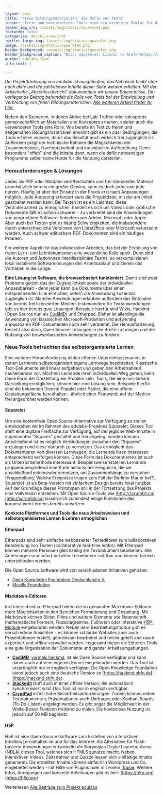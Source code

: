 ```yaml
---

layout: post
title: "Freie Bildungsmaterialien: die Rolle von Tools"
teaser: "Freie und barrierefreie Tools sind ein wichtiger Faktor für die Verbreitung und Weiterentwicklung von OER."
teaser_img_src: /assets/img/static/squarelet.png
featured: false
categories: Abschlussbericht
twitter_large_img: /assets/img/static/squarelet.png
image: /assets/img/static/squarelet.png
header_background: /assets/img/static/squarelet.png
header_background_caption: "Bild: squarelet. Lizenz: <a href='https://creativecommons.org/licenses/by/4.0/'>CC-BY 4.0</a>"
author: edulabs-Team
info_text: |

---
```

*Die Projektförderung von edulabs ist ausgelaufen, das Netzwerk bleibt aber noch aktiv und die zahlreichen Inhalte dieser Seite werden erhalten. Mit der Artikelreihe „Abschlussbericht“ dokumentiere wir unsere Erkenntnisse. Der vorliegende Beitrag behandelt die Rolle von Tools bei der Entwicklung und Verbreitung von freien Bildungsmaterialien. [Alle weiteren Artikel findet ihr hier.](/blog/#Abschlussbericht)*

Neben den Szenarien, in denen Aktive bei Lab-Treffen oder edusprints gemeinschaftlich an Materialien und Konzepten arbeiten, spielen auch die verwendeten Tools eine Rolle. Wie bereits im Text zu freien und zeitgemäßen Bildungsmaterialien erwähnt gibt es ein paar Bedingungen, die Tools erfüllen müssen, damit das Resultat auch wirklich frei zugänglich ist. Außerdem prägt der technische Rahmen die Möglichkeiten der Zusammenarbeit, Nachnutzbarkeit und individuellen Aufbereitung. Denn besonders "offen" sind die Inhalte dann, wenn die dafür notwendigen Programme selber keine Hürde für die Nutzung darstellen.

### Herausforderungen & Lösungen
Jedes als PDF oder Bilddatei veröffentlichtes und frei lizenziertes Material grundsätzlich bereits ein großer Gewinn, kann es doch jeder und jede nutzen. Häufig ist aber der Einsatz in der Praxis erst nach Anpassungen möglich. Jede Änderung erfordert stets die Projektdatei, mit der am Inhalt gearbeitet werden kann. Bei Texten ist es ein Leichtes, diese Veränderbarkeit zu ermöglichen, handelt es sich um Videos oder grafische Dokumente fällt es schon schwerer - zu verbreitet sind die Anwendungen von proprietären Software-Anbietern wie Adobe, Microsoft oder Apple. Aber auch bei Texten gibt es häufig Schwierigkeiten, die insbesondere durch unterschiedliche Versionen von LibreOffice oder Microsoft verursacht werden. Auch schwer editierbare PDF-Dokumenten sind ein häufiges Problem.

Ein weiterer Aspekt ist das kollaborative Arbeiten, das bei der Erstellung von freien Lern- und Lehrdokumenten eine wesentliche Rolle spielt. Denn sind die Autoren und Autorinnen interdisziplinäre Teams, so verkomplizieren lokal installierte Softwarelösungen den Arbeitsablauf und ziehen das Vorhaben in die Länge.

**Eine Lösung ist Software, die browserbasiert funktioniert**. Damit sind zwei Probleme gelöst: das der Zugänglichkeit sowie der individuellen Anpassbarkeit - denn jeder kann die Dokumente über einen entsprechenden Link erreichen, sofern die Anwendung kostenlos zugänglich ist. Manche Anwendungen erlauben außerdem das Einbinden von bereits frei lizenzierten Medien. Insbesondere für Textanwendungen gibt es hier bereits gute Lösungen; Beispiele hierfür sind Wikis, Hackmd (Open Source nun als [CodiMD](https://github.com/hackmdio/codimd)) und Etherpad.
Bisher ist allerdings die Anwendung von klassischen Microsoft-Produkten und aufwendig anpassbaren PDF-Dokumenten noch sehr verbreitet. Die Herausforderung besteht also darin, Open Source-Lösungen in die Breite zu bringen und die Nutzung von browserbasierten Anwendungen zu fördern.

### Neue Tools befruchten das selbstorganisierte Lernen
Eine weiterer Herausforderung bilden offenen Unterrichtsszenarien, in denen Lernende selbstorganisiert eigene Lernwege beschreiten. Klassische Text-Dokumente sind linear aufgebaut und geben den Arbeitsablauf nacheinander vor. Möchten Lernende ihren individuellen Weg gehen, kann diese Form der Darstellung ein Problem sein. Tools, die eine non-lineare Darstellung ermöglichen, können hier eine Lösung sein. Beispiele hierfür sind die bekannten Dienste Popplet oder Padlet, die eine offene Gestaltungsfläche bereithalten - ähnlich einer Pinnwand, auf der Medien frei angeordnet werden können.

#### Squarelet
Um eine kostenfreie Open Source-Alternative zur Verfügung zu stellen entwickelten wir im Rahmen des edulabs-Projektes Squarelet. Dieses Tool stellt eine digitale Freifläche zur Verfügung, auf der jegliche Web-Inhalte in sogenannten "Squares" gestaltet und frei abgelegt werden können. Anschließend ist es möglich Verbindungen zwischen den “Squares” anzulegen und diese dadurch zu vernetzen. Das ermöglicht das Dokumentieren von diversen Lernwegen, die Lernende ihren Interessen entsprechend verfolgen können. Diese Form des Dokumentierens ist auch als Unterrichtsmethode interessant. Beispielsweise erstellen Lernende gruppenübergreifend eine Karte historischer Ereignisse, die sie anschließend miteinander vernetzen, um Zusammenhänge zu verstehen (Fragestellung: Welche Ereignisse trugen zum Fall der Berliner Mauer bei?). Squarelet ist als Beta-Version mit einfachem Design bereits lokal nutzbar. Auf der Grundlage dieses Prototypen soll in der Fortsetzung des Projekts eine Vollversion entstehen. Mit Open Source-Tools wie [http://scrumblr.ca](http://scrumblr.ca) lassen sich zumindest einige Funktionen des kooperativen Lernens bereits umsetzen.

**Konkrete Plattformen und Tools die neue Arbeitsweisen und selbstorganisiertes Lernen & Lehren ermöglichen**

#### Etherpad
Etherpads sind sehr einfache webbasierter Texteditoren zum kollaborativen Bearbeitung von Texten (collaborative real-time editor). Mit Etherpad können mehrere Personen gleichzeitig ein Textdokument bearbeiten. Alle Änderungen sind sofort bei allen Teilnehmern sichtbar und können farblich unterschieden werden.

Die Open Source Software wird von verschiedenen Initiativen gehostet:
* [Open Knowledge Foundation Deutschland e.V.](https://pad.okfn.de/start)
* [Mozilla Foundation](https://public.etherpad-mozilla.org/)

#### Markdown-Editoren
Im Unterschied zu Etherpad bieten die so genannten Markdown-Editoren mehr Möglichkeiten in den Bereichen Formatierung und Gestaltung. Mit Markdown können Bilder, Filme und weitere Elemente wie Notenschrift, mathematische Formeln, Flussdiagramme, Fußnoten oder interaktive [H5P-Module](https://edulabs.de/blog/H5P-im-Unterricht-Erfahrungen-Ideen) eingebunden werden. Neben dem Bearbeitungsmodus gibt es verschiedene Ansichten - es können schlanke Websites aber auch Präsentationen erstellt, gemeinsam bearbeitet und online geteilt abe rauch exportiert und offline verwaltet werden. Insgesamt bieten die Editoren-Tools eine gute Organisation der Dokumente und ganzer Arbeitsumgebungen.

* **[CodiMD](https://github.com/hackmdio/codimd)**, [vormals hackmd](https://hackmd.io), ist als Open Source verfügbar und kann daher auch auf dem eigenen Server eingebunden werden. Das Tool ist ursprünglich nur in englisch verfügbar. Die Open Knowledge Foundation bietet jedoch auch eine deutsche Version an [https://hackmd.okfn.de](https://hackmd.okfn.de).
* **[Stackedit](https://stackedit.io)** läuft auch in einer offline Version, die automatisch synchronisiert wird. Das Tool ist nur in englisch verfügbar.
* **[CryptPad](https://cryptpad.fr)** erfüllt hohe Sicherheitsanforderungen. Zudem können neben Textdokumenten, Präsentationen auch Umfragen oder Kanban-Boards (To-Do-Listen) angelegt werden. Es gibt sogar die Möglichkeit in der White-Board-Funktion freihand zu malen. Die kostenlose Nutzung ist jedoch auf 50 MB begrenzt.

#### H5P
H5P ist eine Open-Source-Software zum Erstellen von interaktiven Inhalten/Lerninhalten im und für das Internet. Als Alternative für Flash-basierte Anwendungen entwickelte die Norwegian Digital Learning Arena (NDLA) dieses Tool, welches sich HTML5 zunutze macht. Neben interaktiven Videos, Zeitstrahlen und Quizze lassen sich vielfältige Inhalte generieren. Die erstellten Inhalte können einfach in Wordpress und Co. eingebettet werden - mit Hilfe von Plugins oder mit einem [iframe](https://de.wikipedia.org/wiki/Inlineframe). Weitere Infos, Anregungen und konkrete Anleitungen gibt es hier: [https://h5p.org](https://h5p.org)

<p class="link-list">
<span id="toc" class="link-list-headline">Weiterlesen</span>
<a class="external-link" href="/blog/#Abschlussbericht" target="_blank">Alle Beiträge zum Projekt edulabs</a>
</p>
